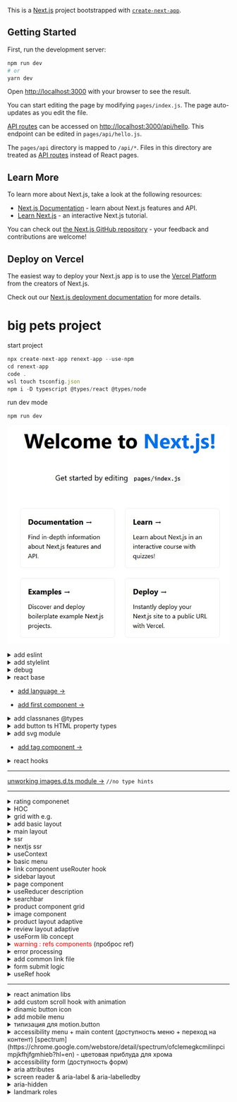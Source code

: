 This is a [Next.js](https://nextjs.org/) project bootstrapped with [`create-next-app`](https://github.com/vercel/next.js/tree/canary/packages/create-next-app).

## Getting Started

First, run the development server:

```bash
npm run dev
# or
yarn dev
```

Open [http://localhost:3000](http://localhost:3000) with your browser to see the result.

You can start editing the page by modifying `pages/index.js`. The page auto-updates as you edit the file.

[API routes](https://nextjs.org/docs/api-routes/introduction) can be accessed on [http://localhost:3000/api/hello](http://localhost:3000/api/hello). This endpoint can be edited in `pages/api/hello.js`.

The `pages/api` directory is mapped to `/api/*`. Files in this directory are treated as [API routes](https://nextjs.org/docs/api-routes/introduction) instead of React pages.

## Learn More

To learn more about Next.js, take a look at the following resources:

- [Next.js Documentation](https://nextjs.org/docs) - learn about Next.js features and API.
- [Learn Next.js](https://nextjs.org/learn) - an interactive Next.js tutorial.

You can check out [the Next.js GitHub repository](https://github.com/vercel/next.js/) - your feedback and contributions are welcome!

## Deploy on Vercel

The easiest way to deploy your Next.js app is to use the [Vercel Platform](https://vercel.com/new?utm_medium=default-template&filter=next.js&utm_source=create-next-app&utm_campaign=create-next-app-readme) from the creators of Next.js.

Check out our [Next.js deployment documentation](https://nextjs.org/docs/deployment) for more details.

# big pets project

start project

```javascript
npx create-next-app renext-app --use-npm
cd renext-app
code .
wsl touch tsconfig.json
npm i -D typescript @types/react @types/node
```

run dev mode

```javascript
npm run dev
```

![start next project](./readmeAssets/renext_start.jpg)

<details>
<summary>
add eslint
</summary>

add?

```javascript
npm i -D @typescript-eslint/parser @typescript-eslint/eslint-plugin
```

.eslintrs?

```javascript
{
  "root": true,
  "parser": "@typescript-eslint/parser",
  "plugins": [
    "@typescript-eslint"
  ],
  "rules": {
    "semi": "off",
    "@typescript-eslint/semi": [
      "warn"
    ],
    "@typescript-eslint/no-empty-interface": [
      "error",
      {
        "allowSingleExtends": true
      }
    ]
  },
  "extends": [
    "eslint:recommended",
    "plugin:@typescript-eslint/eslint-recommended",
    "plugin:@typescript-eslint/recommended",
    "plugin:react-hooks/recommended"
  ]
}

```

</details>

<details>
<summary>
add stylelint
</summary>

```javascript
npm i -D stylelint stylelint-config-standard stylelint-order stylelint-config-rational-order-fix
```

.stylelint.json

```javascript
{
  "extends": [
	  "stylelint-config-standard",
	  "stylelint-config-rational-order-fix"
	],
  "plugins": ["stylelint-order"],
  "rules": {
    "indentation": [2],
    "color-hex-case": "upper",
    "selector-class-pattern": "^.*$",
    "declaration-block-no-redundant-longhand-properties": [
      true,
      {
        "ignoreShorthands": ["/grid/"]
      }
    ]
  }
}

```

</details>

<details>
<summary>
debug
</summary>

```javascript
npm i -D cross-env
```

.vscode/launch.json

```javascript
{
  // Use IntelliSense to learn about possible attributes.
  // Hover to view descriptions of existing attributes.
  // For more information, visit: https://go.microsoft.com/fwlink/?linkid=830387
  "version": "0.2.0",
  "configurations": [
    {
      "type": "node",
      "request": "attach",
      "name": "Launch Program",
      "skipFiles": ["<node_internals>/**"],
      "port": 9229
    }
  ]
}
```

`F5` button

![start next project](./readmeAssets/run_debug.jpg)

</details>

<details>
<summary>
react base
</summary>

![react components](./readmeAssets/ract_component.jpg)

![react components life cycle](./readmeAssets/life_cycle.jpg)

</details>

- [add language →](./pages/_document.tsx)

- [add first component →](./components/Htag/)

<details>
<summary>
add classnanes @types
</summary>

```javascript
npm i -D @types/classnames // cn()
```

</details>

<details>
<summary>
add button ts HTML property types 
</summary>

```javascript
import { ButtonHTMLAttributes, DetailedHTMLProps, ReactNode } from "react";

export interface ButtonProps
  extends DetailedHTMLProps<
    ButtonHTMLAttributes<HTMLButtonElement>,
    HTMLButtonElement
  > {
  children: ReactNode;
  appearance: "primary" | "ghost";
  // with optional parametr ? arrow
  arrow?: "right" | "down" | "none";
}
```

look at this beauty (╯°□°）╯︵ ┻━┻

![ts HTML property types](./readmeAssets/property_types.jpg)

</details>

<details>
<summary>
add svg module
</summary>

```javascript
npm i -D @svgr/webpack
```

`Parsing error : Cannot find module 'next/babel'`

to fix this issue: modify eslint.config.json

```javascript
{
	"extends": [
		"next/babel", // add this ext
		"next/core-web-vitals"
	]
}
```

</details>

- [add tag component →](./components/Tag/)

<details>
<summary>
react hooks
</summary>

# react hooks

![react hooks](./readmeAssets/react_hooks.jpg)

![why functional components better way](./readmeAssets/why_hooks_better.jpg)

![main hooks](./readmeAssets/react_hooks_main.jpg)

# useState hook

```javascript
import { useState } from "react";
import { Button, Htag, P, Tag } from "../components";

export default function Home(): JSX.Element {
  const [counter, setCounter] = useState(0);
  return (
    <>
      <Htag tag="h1">{counter}</Htag>
      <Button
        onClick={() => {
          setCounter((x) => x + 1);
        }}
        appearance="primary"
        arrow="right"
      >
        Button
      </Button>
    </>
  );
}
```

![use state](./readmeAssets/use_state.jpg)

![use state example](./readmeAssets/use_state_comp_example.jpg)

![use state update](./readmeAssets/use_state_upd.jpg)

![use state lazy init](./readmeAssets/use_state_lazy_init.jpg)

# useEffect hook

```javascript
import { useEffect, useState } from "react";
import { Button, Htag, P, Tag } from "../components";

export default function Home(): JSX.Element {
  const [counter, setCounter] = useState(0);

  /**
   * Хуки должны вызываться на
   * верхнем уровне, это может
   * проверить специальный плагин:
   */

  /**
   * npm i -D eslint-plugin-react-hooks
   * ДОБАВИЛ ЭТО РАСШИРЕНИЕ НО ОНО НЕХУА
   * НЕ РАБОТАЕТ
   * 
   *   if (counter > 0) {
   *   useEffect(() => {
   *   console.log("yepp");
   *   console.log("Counter " + counter);
   *   });
  }
   * 
   */

  /**
   *
   * 	 useEffect(() => {
   *		console.log("Counter " + counter);
   *		return function cleanup() {
   *		console.log("Unmount");
   *		};
   *	});
   *
   * ---res---
   *
   *  Unmount
   *  Counter 1
   *
   */

  /**
   *
   * 	 useEffect(() => {
   *		console.log("Counter " + counter);
   *		return function cleanup() {
   *		console.log("Unmount");
   *		};
   *	}, []);
   *
   * ---res---
   *
   *  Counter 0
   *
   */

  return (
    <>
      <Htag tag="h1">{counter}</Htag>
      <Button
        onClick={() => {
          setCounter((x) => x + 1);
        }}
        appearance="primary"
        arrow="right"
      >
        Button
      </Button>
    </>
  );
}
```

![useEffect hook](./readmeAssets/useEffect_hook.jpg)

![useEffect render](./readmeAssets/useEffect_render.jpg)

![useEffect render other](./readmeAssets/useEffect_render_other.jpg)

</details>

---

[unworking images.d.ts module →](./images.d.ts) `//no type hints`

---

<details>
<summary>
rating componenet
</summary>

[more info →](./components/Rating/)

```javascript
import { useState } from "react";
import { Rating } from "../components";

export default function Home(): JSX.Element {
  const [rating, setRating] = useState(4);

  return (
    <>
      <Rating rating={rating} isEditable setRating={setRating} />
    </>
  );
}
```

</details>

<details>
<summary>
HOC
</summary>

![HOC](./readmeAssets/hoc.jpg)

![HOC example](./readmeAssets/hoc_example.jpg)

![HOC example with types](./readmeAssets/hoc_with_types.jpg)

![HOC rules](./readmeAssets/hoc_rules.jpg)

![HOC example view](./readmeAssets/hoc_like_view.jpg)

[look at that HOC →](./layout/Layout.tsx)
[and this, how it's work →](./pages/index.tsx)

</details>

<details>
<summary>
grid with e.g.

</summary>

![align justify memorization](./readmeAssets/align_memo.jpg)

[template und gap 0 →](../grid-eg/main0.css)

[align und justify 1 →](../grid-eg/main1.css)

[cell distribution 2 →](../grid-eg/main2.css)

[grid playground →](https://www.cssgridplayground.com/)

[grid template | areas 3 →](../grid-eg/main3.css)

---

## best practice??

![grid & column](./readmeAssets/column.jpg)

![naming columns & areas](./readmeAssets/naming_column.jpg)

![use fractions](./readmeAssets/fractions.jpg)

</details>

<details>
<summary>
add basic layout
</summary>

![basic layout](./readmeAssets/basic_layout.jpg)

</details>

<details>
<summary>
main layout
</summary>

## add time lib

```javascript

npm i date-fns
```

![add footer](./readmeAssets/add_footer.jpg)

</details>

<details>
<summary>
ssr
</summary>

## env var

![environment variables](./readmeAssets/env_var.jpg)

![link to var](./readmeAssets/link_to_var.jpg)

![env global](./readmeAssets/env_global.jpg)

![env availability](./readmeAssets/var_availability.jpg)

![env with test](./readmeAssets/env_with_test.jpg)

## browser rendering

![browser rendering](./readmeAssets/browser_render.jpg)

![browser rendering with spa](./readmeAssets/br_ren_spa.jpg)

![ssr vs csr](./readmeAssets/ssr_vs_csr.jpg)

![hydration ssr](./readmeAssets/hydration_ssr.jpg)

![weak side ssr](./readmeAssets/weak_side_ssr.jpg)

![strong side ssr](./readmeAssets/strong_side_ssr.jpg)

![seo_comparison](./readmeAssets/seo_comparison.jpg)

![what dicide nextjs](./readmeAssets/what_dicide_nextjs.jpg)

![performance comparison](./readmeAssets/performance_comparison.jpg)

![metric comparison](./readmeAssets/metric_comparison.jpg)

</details>

<details>
<summary>
nextjs ssr
</summary>

## prerender

![prerender](./readmeAssets/prerender.jpg)

![ssr function](./readmeAssets/ssr_function.jpg)

![getstaticprops](./readmeAssets/getstaticprops.jpg)

![getstaticprops e.g.](./readmeAssets/getstatic_eg.jpg)

![extra options](./readmeAssets/extra_options.jpg)

![return params](./readmeAssets/return_params.jpg)

![incremental static generate](./readmeAssets/incremental_static_generate.jpg)

![get static path](./readmeAssets/getstaticpath.jpg)

![get static path func](./readmeAssets/getstaticpath_func.jpg)

![true ssr](./readmeAssets/true_ssr.jpg)

![ssr props](./readmeAssets/ssr_props.jpg)

![extra options ssr](./readmeAssets/extra_options_ssr.jpg)

[getStaticProps e.g. →](./pages/index.tsx)

![layout with menu from backend](./readmeAssets/layout_with_backendMenu_ssr.jpg)

[getStaticPaths e.g. →](./pages/courses/%5Balias%5D.tsx)

![getStaticPaths e.g. →](./readmeAssets/getStaticPaths_eg.jpg)

</details>

<details>
<summary>
useContext
</summary>

![useContext hook](./readmeAssets/data_transfer.jpg)

![context creation](./readmeAssets/context_creation.jpg)

![provider creation](./readmeAssets/provider_creation.jpg)

![context usage](./readmeAssets/context_usage.jpg)

![additional features](./readmeAssets/additional_features.jpg)

[useContext with e.g. →](./context/app.context.tsx)

</details>

<details>
<summary>
basic menu
</summary>

![basic menu](./readmeAssets/basic_menu.jpg)

</details>

<details>
<summary>
link component useRouter hook
</summary>

![link component](./readmeAssets/link_component.jpg)

![usage link component](./readmeAssets/useage_link_component.jpg)

![throw href with component](./readmeAssets/throw_component.jpg)

---

## useRouter hook

![useRouter hook usage](./readmeAssets/useRouter_usage.jpg)

![Router structure](./readmeAssets/useRouter_structure.jpg)

</details>

<details>
<summary>
sidebar layout
</summary>

![sidebar layout](./readmeAssets/sidebar_layout.jpg)

</details>

<details>
<summary>
page component
</summary>

[page component →](./page-components/TopPageComponent/)

![page layout](./readmeAssets/page_layout.jpg)

[page layout →](./components/HhData/)

![full page layout](./readmeAssets/full_page_layout.jpg)

</details>

<details>
<summary>
useReducer description
</summary>

![useReducer description ](./readmeAssets/useReducer_desc.jpg)

![useReducer usage ](./readmeAssets/useReducer_usage.jpg)

[useReducer →](./page-components/TopPageComponent/TopPageComponent.tsx)[component →](./components/Sort/)[logic →](./page-components/TopPageComponent/sort.reducer.ts)

![sorting layout ](./readmeAssets/sorting_layout.jpg)

</details>

<details>
<summary>
searchbar
</summary>

[search bar →](./components/Search/)

![search bar](./readmeAssets/searchbar.jpg)

</details>

<details>
<summary>
product component grid
</summary>

[product grid →](./components/Product/)

![product component grid](./readmeAssets/product_grid.jpg)

---

### [add component style](./components/Product/)

![add component style](./readmeAssets/component_style.jpg)

### [add more](./components/Product/)

![add more component style](./readmeAssets/more_styles.jpg)

</details>

<details>
<summary>
image component
</summary>

![image component](./readmeAssets/image_component.jpg)

![layout types](./readmeAssets/img_layout.jpg)

![custom loader](./readmeAssets/custom_loader.jpg)

![quality config](./readmeAssets/quality_config.jpg)

---

### does not work ... (╯°□°）╯︵ ┻━┻

[next.config.js](./next.config.js)

```javascript
module.exports = {
  images: {
    domains: ["courses-top.ru"],
  },
  webpack(config) {
    config.module.rules.push({
      test: /\.svg$/,
      use: ["@svgr/webpack"],
    });

    return config;
  },
};
```

Product.tsx image module

```javascript
import Image from "next/image";

<Image
  src={process.env.NEXT_PUBLIC_DOMAIN + product.image}
  alt={product.title}
  width={70}
  height={70}
/>;
```

</details>

<details>
<summary>
product layout adaptive
</summary>

![product adaptive](./readmeAssets/product_adaptive.jpg)

</details>

<details>
<summary>
review layout adaptive
</summary>

![review layout](./readmeAssets/review_style.jpg)

![review layout plus](./readmeAssets/review_component.jpg)

</details>

<details>
<summary>
useForm lib concept
</summary>

![useForm basic concept](./readmeAssets/useForm_concept.jpg)

![useForm handler](./readmeAssets/useForm_handler.jpg)

![form components](./readmeAssets/form_components.jpg)

![form libraries](./readmeAssets/form_lib.jpg)

![useForm api](./readmeAssets/useForm_api.jpg)

![non managed component](./readmeAssets/non_managed_compt.jpg)

![managed component](./readmeAssets/managed_compt.jpg)

---

usage

```javascript

npm i react-hook-form

```

[see detales →](./components/ReviewForm/)

</details>

<details>
<summary>
<span style='color:red'>warning : refs components</span> (проброс ref)

</summary>

![ref elem](./readmeAssets/ref_elem.jpg)

![ref usage](./readmeAssets/ref_usage.jpg)

![ref warning fix](./readmeAssets/ref_war_fix.jpg)

</details>

<details>
<summary>
error processing
</summary>

[detales rating →](./components/Rating/)

[detales input →](./components/Input/)

[detales textarea →](./components/Textarea/)

![error handler](./readmeAssets/error_handler.jpg)

</details>

<details>
<summary>
add common link file
</summary>

[common helpers file →](./helpers/api.ts)

</details>

<details>
<summary>
form submit logic
</summary>

[form submit logic →](./components/ReviewForm/)
![form submit logic](./readmeAssets/form_submit_logic.jpg)

</details>

<details>
<summary>
useRef hook
</summary>

[useRef hook usage →](./components/Product/Product.tsx)
![useRef hook usage](./readmeAssets/useref_hook.jpg)

</details>

---

<details>
<summary>
react animation libs
</summary>

![react animation libs](./readmeAssets/react_animation_libs.jpg)

![framer advantage](./readmeAssets/framer_advantage.jpg.jpg)

![satrt animation](./readmeAssets/start_animation.jpg)

![key frame animation](./readmeAssets/key_frame_animation.jpg)

![animation variation](./readmeAssets/anim_variation.jpg)

![animation variation for child element](./readmeAssets/animation_for_child_elem.jpg)

![layout animation](./readmeAssets/layout_animation.jpg)

```javascript

npm i framer-motion
```

</details>

<details>
<summary>
add custom scroll hook with animation
</summary>

for `to top` button
[useScroll custom hook →](./hooks/useScrollY.ts)

![useAnimation](./readmeAssets/useAnimation.jpg)

![consistant animation](./readmeAssets/consistant_animation.jpg)

![scroll to top button](./readmeAssets/scroll_to_top.jpg)

</details>

<details>
<summary>
dinamic button icon
</summary>

`to top`, `menu`, `close` buttons

[how it's work →](./components/ButtonIcon//ButtonIcon.tsx)

### типизируем по ключам

```javascript

import { ButtonHTMLAttributes, DetailedHTMLProps, ReactNode } from 'react';
import up from './up.svg'
import close from './close.svg'
import menu from './menu.svg'

export const icons = {
	up,
	close,
	menu
}

export type IconName = keyof typeof icons;

export interface ButtonIconProps extends DetailedHTMLProps<ButtonHTMLAttributes<HTMLButtonElement>,HTMLButtonElement> {
	appearance: 'primary'| 'white',
	icon: IconName // type IconName = "menu" | "up" | "close"
}

```

</details>

<details>
<summary>
add mobile menu
</summary>

![mobile menu](./readmeAssets/mobile_menu.jpg)

</details>

<details>
<summary>
типизация для motion.button
</summary>

`button.tsx`

```javascript
import styles from "./Button.module.css";
import { ButtonProps } from "./Button.props";
import ArrowIcon from "./arrow.svg";
import cn from "classnames";

export const Button = ({
  appearance,
  arrow = "none",
  children,
  className,
  ...props
}: ButtonProps): JSX.Element => {
  return (
    <motion.button // ts conflict → add new type
      whileHover={{ scale: 1.05 }}
      className={cn(styles.button, className, {
        [styles.primary]: appearance === "primary",
        [styles.ghost]: appearance === "ghost",
      })}
      {...props}
    >
      {children}
      {arrow !== "none" && (
        <span
          className={cn(styles.arrow, {
            [styles.down]: arrow === "down",
          })}
        >
          <ArrowIcon />
        </span>
      )}
    </motion.button>
  );
};
```

`button.props.ts`

```javascript
import { ButtonHTMLAttributes, DetailedHTMLProps, ReactNode } from "react";

// (omit) → пропуск свойств из типизации тайпскрипта

export interface ButtonProps
  extends Omit<
    DetailedHTMLProps<
      ButtonHTMLAttributes<HTMLButtonElement>,
      HTMLButtonElement
    >,
    "onAnimationStart" | "onDragStart" | "onDragEnd" | "onDrag" | "ref"
  > {
  children: ReactNode;
  appearance: "primary" | "ghost";
  arrow?: "right" | "down" | "none";
}
```

</details>

<details>
<summary>
accessibility menu + main content
(доступность меню + переход на контент)
[spectrum](https://chrome.google.com/webstore/detail/spectrum/ofclemegkcmilinpcimpjkfhjfgmhieb?hl=en) - цветовая приблуда для хрома

</summary>

![accessibility](./readmeAssets/accessibility.jpg)

![accessibility check](./readmeAssets/lighthouse_check.jpg)

[keyboard accessibility →](./layout/Menu/Menu.tsx)

</details>

<details>
<summary>
accessibility form
(доступность форм)
</summary>

![form accessibility](./readmeAssets/form_accessibility.jpg)

[form accessibility →](https://github.com/viktishchenko/big-pets/commit/223f65237080d088887e31691c1df6127953f5af)

</details>

<details>
<summary>
aria attributes
</summary>

![what is aria attributes](./readmeAssets/aria_whatis.jpg)

![aria how it's work](./readmeAssets/aria_howits_work.jpg)

![aria types](./readmeAssets/aria_types.jpg)

![aria role](./readmeAssets/aria_role.jpg)

![aria state](./readmeAssets/aria_state.jpg)

![aria property](./readmeAssets/aria_property.jpg)

![aria state and other](./readmeAssets/aria_state_props.jpg)

![aria rules](./readmeAssets/aria_rules.jpg)

![aria button example](./readmeAssets/aria_btn_example.jpg)

![aria native tags](./readmeAssets/aria_native_tags.jpg)

![aria mem](./readmeAssets/aria_mem.jpg)

---

## code example

html

```javascript
<div class="tabs">
  <div role="tablist" aria-label="Sample Tabs">
    <button
      role="tab"
      aria-selected="true"
      aria-controls="panel-1"
      id="tab-1"
      tabindex="0"
    >
      First Tab
    </button>
    <button
      role="tab"
      aria-selected="false"
      aria-controls="panel-2"
      id="tab-2"
      tabindex="-1"
    >
      Second Tab
    </button>
    <button
      role="tab"
      aria-selected="false"
      aria-controls="panel-3"
      id="tab-3"
      tabindex="-1"
    >
      Third Tab
    </button>
  </div>
  <div id="panel-1" role="tabpanel" tabindex="0" aria-labelledby="tab-1">
    <p>Content for the first panel</p>
  </div>
  <div id="panel-2" role="tabpanel" tabindex="0" aria-labelledby="tab-2" hidden>
    <p>Content for the second panel</p>
  </div>
  <div id="panel-3" role="tabpanel" tabindex="0" aria-labelledby="tab-3" hidden>
    <p>Content for the third panel</p>
  </div>
</div>
```

javascript

```javascript
window.addEventListener("DOMContentLoaded", () => {
  const tabs = document.querySelectorAll('[role="tab"]');
  const tabList = document.querySelector('[role="tablist"]');

  // Add a click event handler to each tab
  tabs.forEach((tab) => {
    tab.addEventListener("click", changeTabs);
  });

  // Enable arrow navigation between tabs in the tab list
  let tabFocus = 0;

  tabList.addEventListener("keydown", (e) => {
    // Move right
    if (e.keyCode === 39 || e.keyCode === 37) {
      tabs[tabFocus].setAttribute("tabindex", -1);
      if (e.keyCode === 39) {
        tabFocus++;
        // If we're at the end, go to the start
        if (tabFocus >= tabs.length) {
          tabFocus = 0;
        }
        // Move left
      } else if (e.keyCode === 37) {
        tabFocus--;
        // If we're at the start, move to the end
        if (tabFocus < 0) {
          tabFocus = tabs.length - 1;
        }
      }

      tabs[tabFocus].setAttribute("tabindex", 0);
      tabs[tabFocus].focus();
    }
  });
});

function changeTabs(e) {
  const target = e.target;
  const parent = target.parentNode;
  const grandparent = parent.parentNode;

  // Remove all current selected tabs
  parent
    .querySelectorAll('[aria-selected="true"]')
    .forEach((t) => t.setAttribute("aria-selected", false));

  // Set this tab as selected
  target.setAttribute("aria-selected", true);

  // Hide all tab panels
  grandparent
    .querySelectorAll('[role="tabpanel"]')
    .forEach((p) => p.setAttribute("hidden", true));

  // Show the selected panel
  grandparent.parentNode
    .querySelector(`#${target.getAttribute("aria-controls")}`)
    .removeAttribute("hidden");
}
```

it's look like this...

![results](./readmeAssets/aria_example.jpg)

</details>

<details>
<summary>
screen reader & aria-label & aria-labelledby
</summary>

[Screen reader chrome extension →](https://chrome.google.com/webstore/detail/screen-reader/kgejglhpjiefppelpmljglcjbhoiplfn?hl=en)

---

aria label vs aria-labelledby

![difference](./readmeAssets/aria_diff.jpg)

before

```javascript
export const Sort = ({
  sort,
  setSort,
  className,
  ...props
}: SortProps): JSX.Element => {
  return (
    <div className={cn(styles.sort, className)} {...props}>
      <button
        onClick={() => setSort(SortEnum.Rating)}
        className={cn({
          [styles.active]: sort === SortEnum.Rating,
        })}
      >
        <SortIcon className={styles.sortIcon} />
        По рейтингу
      </button>
      <button
        onClick={() => setSort(SortEnum.Price)}
        className={cn({
          [styles.active]: sort === SortEnum.Price,
        })}
      >
        <SortIcon className={styles.sortIcon} />
        По цене
      </button>
    </div>
  );
};
```

after

```javascript
export const Sort = ({
  sort,
  setSort,
  className,
  ...props
}: SortProps): JSX.Element => {
  return (
    <div className={cn(styles.sort, className)} {...props}>
      <div className={styles.sortName} id="sort">
        Сортировка
      </div>
      <button
        id="rating"
        onClick={() => setSort(SortEnum.Rating)}
        className={cn({
          [styles.active]: sort === SortEnum.Rating,
        })}
        aria-selected={sort === SortEnum.Rating}
        aria-labelledby="sort rating"
      >
        <SortIcon className={styles.sortIcon} />
        По рейтингу
      </button>
      <button
        id="price"
        onClick={() => setSort(SortEnum.Price)}
        className={cn({
          [styles.active]: sort === SortEnum.Price,
        })}
        aria-selected={sort === SortEnum.Price}
        aria-labelledby="sort price"
      >
        <SortIcon className={styles.sortIcon} />
        По цене
      </button>
    </div>
  );
};
```

---

[this commit →](https://github.com/viktishchenko/big-pets/commit/6f5ea2f104b81e4d1ada781ad59fcc81c89c2c0c)

</details>

<details>
<summary>
aria-hidden
</summary>

![aria-hidden](./readmeAssets/aria_hidden.jpg)

[this commit →](https://github.com/viktishchenko/big-pets/commit/5b1cf343919520e826d2aef5362cb8fdf02a0185)

</details>

<details>
<summary>
landmark roles
</summary>

[form role="search"](./components/Search/Search.tsx)

[main role="main"](./layout/Layout.tsx)

[menu role="navigation"](./layout/Menu//Menu.tsx)

[btn aria-expanded](./components/Product/Product.tsx) ( читать отзывы кнопка свёрнута/развёрнута)

[aria-invalid](./components/ReviewForm/ReviewForm.tsx) ( ридер воспроизводит ошибки ввода)

[ role="alert"](./components/ReviewForm/ReviewForm.tsx) (ридет воспроизводит текст оповещения)

[aria-expanded aria-current](./layout/Menu/Menu.tsx)

[alternatinve to native semantics](./page-components/TopPageComponent/TopPageComponent.tsx)

</details>
